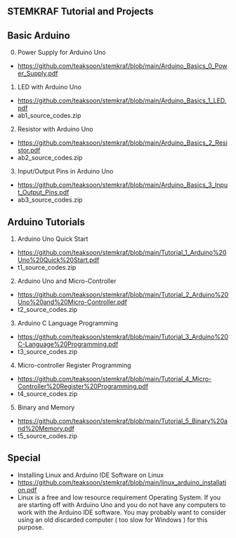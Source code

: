 
STEMKRAF Tutorial and Projects
---

Basic Arduino 
---
0. Power Supply for Arduino Uno
- https://github.com/teaksoon/stemkraf/blob/main/Arduino_Basics_0_Power_Supply.pdf
1. LED with Arduino Uno
- https://github.com/teaksoon/stemkraf/blob/main/Arduino_Basics_1_LED.pdf
- ab1_source_codes.zip
2. Resistor with Arduino Uno
- https://github.com/teaksoon/stemkraf/blob/main/Arduino_Basics_2_Resistor.pdf
- ab2_source_codes.zip
3. Input/Output Pins in Arduino Uno
- https://github.com/teaksoon/stemkraf/blob/main/Arduino_Basics_3_Input_Output_Pins.pdf
- ab3_source_codes.zip


Arduino Tutorials
---
1. Arduino Uno Quick Start
- https://github.com/teaksoon/stemkraf/blob/main/Tutorial_1_Arduino%20Uno%20Quick%20Start.pdf
- t1_source_codes.zip
2. Arduino Uno and Micro-Controller
- https://github.com/teaksoon/stemkraf/blob/main/Tutorial_2_Arduino%20Uno%20and%20Micro-Controller.pdf
- t2_source_codes.zip
3. Arduino C Language Programming
- https://github.com/teaksoon/stemkraf/blob/main/Tutorial_3_Arduino%20C-Language%20Programming.pdf
- t3_source_codes.zip
4. Micro-controller Register Programming
- https://github.com/teaksoon/stemkraf/blob/main/Tutorial_4_Micro-Controller%20Register%20Programming.pdf
- t4_source_codes.zip
5. Binary and Memory
- https://github.com/teaksoon/stemkraf/blob/main/Tutorial_5_Binary%20and%20Memory.pdf
- t5_source_codes.zip

Special
---

- Installing Linux and Arduino IDE Software on Linux
- https://github.com/teaksoon/stemkraf/blob/main/linux_arduino_installation.pdf
- Linux is a free and low resource requirement Operating System. If you are starting off with Arduino Uno and you do not have any computers to work with the Arduino IDE software. You may probably want to consider using an old discarded computer ( too slow for Windows ) for this purpose. 

